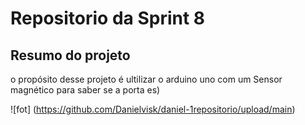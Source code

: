 # Repositorio da Sprint  8

## Resumo  do projeto

o propósito desse projeto é  ultilizar o arduino uno com um Sensor magnético para saber se a porta es)

![fot] (https://github.com/Danielvisk/daniel-1repositorio/upload/main)
